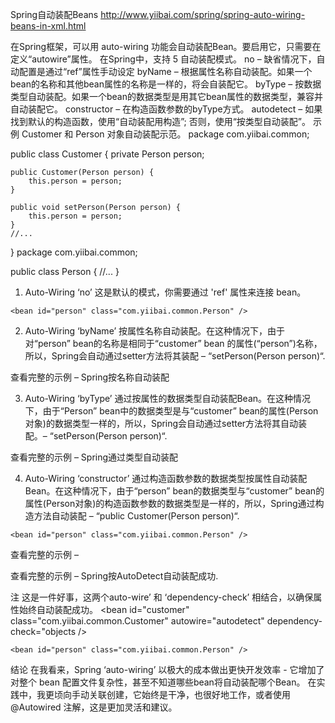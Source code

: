 Spring自动装配Beans
http://www.yiibai.com/spring/spring-auto-wiring-beans-in-xml.html


在Spring框架，可以用 auto-wiring 功能会自动装配Bean。要启用它，只需要在 <bean>定义“autowire”属性。
<bean id="customer" class="com.yiibai.common.Customer" autowire="byName" />
在Spring中，支持 5 自动装配模式。
no – 缺省情况下，自动配置是通过“ref”属性手动设定
byName – 根据属性名称自动装配。如果一个bean的名称和其他bean属性的名称是一样的，将会自装配它。
byType – 按数据类型自动装配。如果一个bean的数据类型是用其它bean属性的数据类型，兼容并自动装配它。
constructor – 在构造函数参数的byType方式。
autodetect – 如果找到默认的构造函数，使用“自动装配用构造”; 否则，使用“按类型自动装配”。
示例
Customer 和 Person 对象自动装配示范。
package com.yiibai.common;

public class Customer 
{
	private Person person;
	
	public Customer(Person person) {
		this.person = person;
	}
	
	public void setPerson(Person person) {
		this.person = person;
	}
	//...
}
package com.yiibai.common;

public class Person 
{
	//...
}
1. Auto-Wiring ‘no’
这是默认的模式，你需要通过 'ref' 属性来连接 bean。
<bean id="customer" class="com.yiibai.common.Customer">
                  <property name="person" ref="person" />
	</bean>

	<bean id="person" class="com.yiibai.common.Person" />
2. Auto-Wiring ‘byName’
按属性名称自动装配。在这种情况下，由于对“person” bean的名称是相同于“customer” bean 的属性(“person”)名称，所以，Spring会自动通过setter方法将其装配 – “setPerson(Person person)“.

<bean id="customer" class="com.yiibai.common.Customer" autowire="byName" />	
<bean id="person" class="com.yiibai.common.Person" />
查看完整的示例 – Spring按名称自动装配

3. Auto-Wiring ‘byType’
通过按属性的数据类型自动装配Bean。在这种情况下，由于“Person” bean中的数据类型是与“customer” bean的属性(Person对象)的数据类型一样的，所以，Spring会自动通过setter方法将其自动装配。– “setPerson(Person person)“.

<bean id="customer" class="com.yiibai.common.Customer" autowire="byType" />
<bean id="person" class="com.yiibai.common.Person" />
查看完整的示例 – Spring通过类型自动装配

4. Auto-Wiring ‘constructor’
通过构造函数参数的数据类型按属性自动装配Bean。在这种情况下，由于“person” bean的数据类型与“customer” bean的属性(Person对象)的构造函数参数的数据类型是一样的，所以，Spring通过构造方法自动装配 – “public Customer(Person person)“.

<bean id="customer" class="com.yiibai.common.Customer" autowire="constructor" />
	
	<bean id="person" class="com.yiibai.common.Person" />
查看完整的示例 – 

查看完整的示例 – Spring按AutoDetect自动装配成功.

注
这是一件好事，这两个auto-wire’ 和 ‘dependency-check’ 相结合，以确保属性始终自动装配成功。
<bean id="customer" class="com.yiibai.common.Customer" 
			autowire="autodetect" dependency-check="objects />
	
	<bean id="person" class="com.yiibai.common.Person" />
结论
在我看来，Spring ‘auto-wiring’ 以极大的成本做出更快开发效率 - 它增加了对整个 bean 配置文件复杂性，甚至不知道哪些bean将自动装配哪个Bean。
在实践中，我更顷向手动关联创建，它始终是干净，也很好地工作，或者使用 @Autowired 注解，这是更加灵活和建议。

